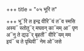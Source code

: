 +++
title = "०५ भूरि त"

+++
भू᳓रि त इन्द्र वीरि᳓यं त᳓व स्मसि  
अस्य᳓ स्तोतु᳓र् मघवन् का᳓मम् आ᳓ पृण  
अ᳓नु ते द्यउ᳓र् बृहती᳓ वीरि᳓यम् मम  
इयं᳓ च ते पृथिवी᳓ नेम ओ᳓जसे